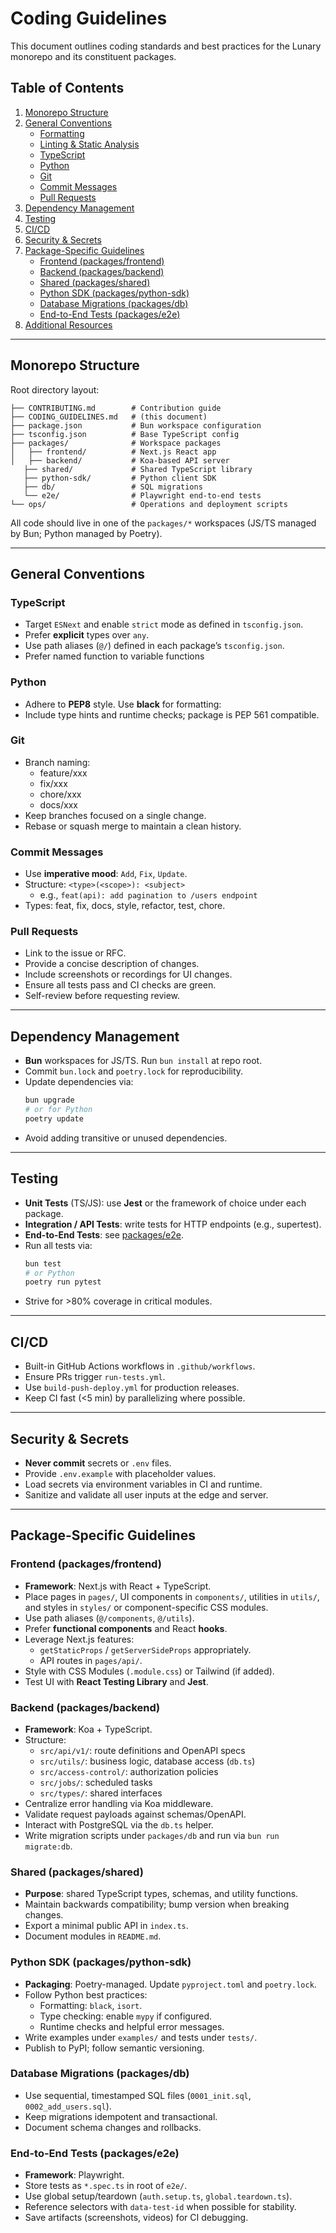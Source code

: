 # Coding Guidelines

This document outlines coding standards and best practices for the Lunary monorepo and its constituent packages.

## Table of Contents
1. [Monorepo Structure](#monorepo-structure)
2. [General Conventions](#general-conventions)
   - [Formatting](#formatting)
   - [Linting & Static Analysis](#linting--static-analysis)
   - [TypeScript](#typescript)
   - [Python](#python)
   - [Git](#git)
   - [Commit Messages](#commit-messages)
   - [Pull Requests](#pull-requests)
3. [Dependency Management](#dependency-management)
4. [Testing](#testing)
5. [CI/CD](#ci-cd)
6. [Security & Secrets](#security--secrets)
7. [Package-Specific Guidelines](#package-specific-guidelines)
   - [Frontend (packages/frontend)](#frontend-packagesfrontend)
   - [Backend (packages/backend)](#backend-packagesbackend)
   - [Shared (packages/shared)](#shared-packagesshared)
   - [Python SDK (packages/python-sdk)](#python-sdk-packagespython-sdk)
   - [Database Migrations (packages/db)](#database-migrations-packagesdb)
   - [End-to-End Tests (packages/e2e)](#end-to-end-tests-packagese2e)
8. [Additional Resources](#additional-resources)

---

## Monorepo Structure

Root directory layout:
```
├── CONTRIBUTING.md        # Contribution guide
├── CODING_GUIDELINES.md   # (this document)
├── package.json           # Bun workspace configuration
├── tsconfig.json          # Base TypeScript config
├── packages/              # Workspace packages
│   ├── frontend/          # Next.js React app
│   ├── backend/           # Koa-based API server
   ├── shared/             # Shared TypeScript library
   ├── python-sdk/         # Python client SDK
   ├── db/                 # SQL migrations
   └── e2e/                # Playwright end-to-end tests
└── ops/                   # Operations and deployment scripts
```

All code should live in one of the `packages/*` workspaces (JS/TS managed by Bun; Python managed by Poetry).

---

## General Conventions
### TypeScript
- Target `ESNext` and enable `strict` mode as defined in `tsconfig.json`.
- Prefer **explicit** types over `any`.
- Use path aliases (`@/`) defined in each package’s `tsconfig.json`.
- Prefer named function to variable functions

### Python
- Adhere to **PEP8** style. Use **black** for formatting:
- Include type hints and runtime checks; package is PEP 561 compatible.

### Git
- Branch naming:
  - feature/xxx
  - fix/xxx
  - chore/xxx
  - docs/xxx
- Keep branches focused on a single change.
- Rebase or squash merge to maintain a clean history.

### Commit Messages
- Use **imperative mood**: `Add`, `Fix`, `Update`.
- Structure: `<type>(<scope>): <subject>`
  - e.g., `feat(api): add pagination to /users endpoint`
- Types: feat, fix, docs, style, refactor, test, chore.

### Pull Requests
- Link to the issue or RFC.
- Provide a concise description of changes.
- Include screenshots or recordings for UI changes.
- Ensure all tests pass and CI checks are green.
- Self-review before requesting review.

---

## Dependency Management

- **Bun** workspaces for JS/TS. Run `bun install` at repo root.
- Commit `bun.lock` and `poetry.lock` for reproducibility.
- Update dependencies via:
  ```bash
  bun upgrade
  # or for Python
  poetry update
  ```
- Avoid adding transitive or unused dependencies.

---

## Testing

- **Unit Tests** (TS/JS): use **Jest** or the framework of choice under each package.
- **Integration / API Tests**: write tests for HTTP endpoints (e.g., supertest).
- **End-to-End Tests**: see [packages/e2e](#end-to-end-tests-packagese2e).
- Run all tests via:
  ```bash
  bun test
  # or Python
  poetry run pytest
  ```
- Strive for >80% coverage in critical modules.

---

## CI/CD

- Built-in GitHub Actions workflows in `.github/workflows`.
- Ensure PRs trigger `run-tests.yml`.
- Use `build-push-deploy.yml` for production releases.
- Keep CI fast (<5 min) by parallelizing where possible.

---

## Security & Secrets

- **Never commit** secrets or `.env` files.
- Provide `.env.example` with placeholder values.
- Load secrets via environment variables in CI and runtime.
- Sanitize and validate all user inputs at the edge and server.

---

## Package-Specific Guidelines

### Frontend (packages/frontend)
- **Framework**: Next.js with React + TypeScript.
- Place pages in `pages/`, UI components in `components/`, utilities in `utils/`, and styles in `styles/` or component-specific CSS modules.
- Use path aliases (`@/components`, `@/utils`).
- Prefer **functional components** and React **hooks**.
- Leverage Next.js features:
  - `getStaticProps` / `getServerSideProps` appropriately.
  - API routes in `pages/api/`.
- Style with CSS Modules (`.module.css`) or Tailwind (if added).
- Test UI with **React Testing Library** and **Jest**.

### Backend (packages/backend)
- **Framework**: Koa + TypeScript.
- Structure:
  - `src/api/v1/`: route definitions and OpenAPI specs
  - `src/utils/`: business logic, database access (`db.ts`)
  - `src/access-control/`: authorization policies
  - `src/jobs/`: scheduled tasks
  - `src/types/`: shared interfaces
- Centralize error handling via Koa middleware.
- Validate request payloads against schemas/OpenAPI.
- Interact with PostgreSQL via the `db.ts` helper.
- Write migration scripts under `packages/db` and run via `bun run migrate:db`.

### Shared (packages/shared)
- **Purpose**: shared TypeScript types, schemas, and utility functions.
- Maintain backwards compatibility; bump version when breaking changes.
- Export a minimal public API in `index.ts`.
- Document modules in `README.md`.

### Python SDK (packages/python-sdk)
- **Packaging**: Poetry-managed. Update `pyproject.toml` and `poetry.lock`.
- Follow Python best practices:
  - Formatting: `black`, `isort`.
  - Type checking: enable `mypy` if configured.
  - Runtime checks and helpful error messages.
- Write examples under `examples/` and tests under `tests/`.
- Publish to PyPI; follow semantic versioning.

### Database Migrations (packages/db)
- Use sequential, timestamped SQL files (`0001_init.sql`, `0002_add_users.sql`).
- Keep migrations idempotent and transactional.
- Document schema changes and rollbacks.

### End-to-End Tests (packages/e2e)
- **Framework**: Playwright.
- Store tests as `*.spec.ts` in root of `e2e/`.
- Use global setup/teardown (`auth.setup.ts`, `global.teardown.ts`).
- Reference selectors with `data-test-id` when possible for stability.
- Save artifacts (screenshots, videos) for CI debugging.
